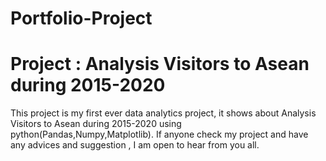 # Portfolio-Project
# Project : Analysis Visitors to Asean during 2015-2020
  This project is my first ever data analytics project, it shows about Analysis Visitors to Asean during 2015-2020 using python(Pandas,Numpy,Matplotlib). 
  If anyone check my project and have any advices and suggestion , I am open to hear from you all.
